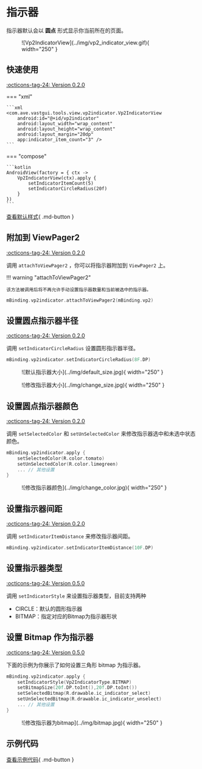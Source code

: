 # 指示器

指示器默认会以 **圆点** 形式显示你当前所在的页面。

<figure markdown>
  ![Vp2IndicatorView](../img/vp2_indicator_view.gif){ width="250" }
</figure>

## 快速使用

[:octicons-tag-24: Version 0.2.0](https://ave.entropy2020.cn/version/tools/#020)

=== "xml"

    ```xml
    <com.ave.vastgui.tools.view.vp2indicator.Vp2IndicatorView
        android:id="@+id/vp2indicator"
        android:layout_width="wrap_content"
        android:layout_height="wrap_content"
        android:layout_margin="20dp"
        app:indicator_item_count="3" />
    ```

=== "compose"

    ```kotlin
    AndroidView(factory = { ctx ->
        Vp2IndicatorView(ctx).apply {
            setIndicatorItemCount(5)
            setIndicatorCircleRadius(20f)
        }
    })
    ```

[查看默认样式](https://github.com/SakurajimaMaii/Android-Vast-Extension/blob/develop/libraries/VastTools/src/main/res/values/styles.xml){ .md-button }

## 附加到 ViewPager2

[:octicons-tag-24: Version 0.2.0](https://ave.entropy2020.cn/version/tools/#020)

调用 `attachToViewPager2` ，你可以将指示器附加到 `ViewPager2` 上。

!!! warning "attachToViewPager2"

    该方法被调用后将不再允许手动设置指示器数量和当前被选中的指示器。

```kotlin
mBinding.vp2indicator.attachToViewPager2(mBinding.vp2)
```

## 设置圆点指示器半径

[:octicons-tag-24: Version 0.2.0](https://ave.entropy2020.cn/version/tools/#020)

调用 `setIndicatorCircleRadius` 设置圆形指示器半径。

```kotlin
mBinding.vp2indicator.setIndicatorCircleRadius(8F.DP)
```

<figure markdown>
  ![默认指示器大小](../img/default_size.jpg){ width="250" }
</figure>

<figure markdown>
  ![修改指示器大小](../img/change_size.jpg){ width="250" }
</figure>

## 设置圆点指示器颜色

[:octicons-tag-24: Version 0.2.0](https://ave.entropy2020.cn/version/tools/#020)

调用 `setSelectedColor` 和 `setUnSelectedColor` 来修改指示器选中和未选中状态颜色。

```kotlin
mBinding.vp2indicator.apply {
    setSelectedColor(R.color.tomato)
    setUnSelectedColor(R.color.limegreen)
    ... // 其他设置
}
```

<figure markdown>
  ![修改指示器颜色](../img/change_color.jpg){ width="250" }
</figure>

## 设置指示器间距

[:octicons-tag-24: Version 0.2.0](https://ave.entropy2020.cn/version/tools/#020)

调用 `setIndicatorItemDistance` 来修改指示器间距。

```kotlin
mBinding.vp2indicator.setIndicatorItemDistance(10F.DP)
```

## 设置指示器类型

[:octicons-tag-24: Version 0.5.0](https://ave.entropy2020.cn/version/tools/#050)

调用 `setIndicatorStyle` 来设置指示器类型，目前支持两种

- CIRCLE：默认的圆形指示器
- BITMAP：指定对应的Bitmap为指示器形状

## 设置 Bitmap 作为指示器

[:octicons-tag-24: Version 0.5.0](https://ave.entropy2020.cn/version/tools/#050)

下面的示例为你展示了如何设置三角形 bitmap 为指示器。

```kotlin
mBinding.vp2indicator.apply {
    setIndicatorStyle(Vp2IndicatorType.BITMAP)
    setBitmapSize(20f.DP.toInt(),20f.DP.toInt())
    setSelectedBitmap(R.drawable.ic_indicator_select)
    setUnSelectedBitmap(R.drawable.ic_indicator_unselect)
    ... // 其他设置
}
```

<figure markdown>
  ![修改指示器为bitmap](../img/bitmap.jpg){ width="250" }
</figure>

## 示例代码

[查看示例代码](https://github.com/SakurajimaMaii/Android-Vast-Extension/blob/develop/app/src/main/kotlin/com/ave/vastgui/app/activity/view/Vp2IndicatorActivity.kt){ .md-button }
